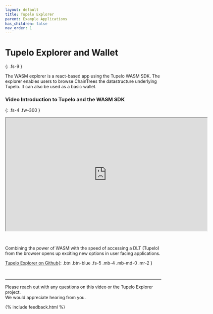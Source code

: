 ```yaml
---
layout: default
title: Tupelo Explorer
parent: Example Applications
has_children: false
nav_order: 1
---
```


# Tupelo Explorer and Wallet
{: .fs-9 }

The WASM explorer is a react-based app using the Tupelo WASM SDK.  The explorer
enables users to browse ChainTrees the datastructure underlying Tupelo.
It can also be used as a basic wallet.

### Video Introduction to Tupelo and the WASM SDK
{: .fs-4 .fw-300 }
<iframe width="650" height="365" src="https://www.youtube.com/embed/4Oz03l9IQPc"  frameborder="5" allow="accelerometer; autoplay; encrypted-media; gyroscope; picture-in-picture" allowfullscreen></iframe>


&nbsp;  

Combining the power of WASM with the speed of accessing a DLT (Tupelo) from the
browser opens up exciting new options in user facing applications.  


[Tupelo Explorer on Github](https://github.com/quorumcontrol/wasm-explorer){: .btn .btn-blue .fs-5 .mb-4 .mb-md-0 .mr-2 }  

&nbsp;  

***

Please reach out with any questions on this video or the Tupelo Explorer project.  
We would appreciate hearing from you.

{% include feedback.html %}
